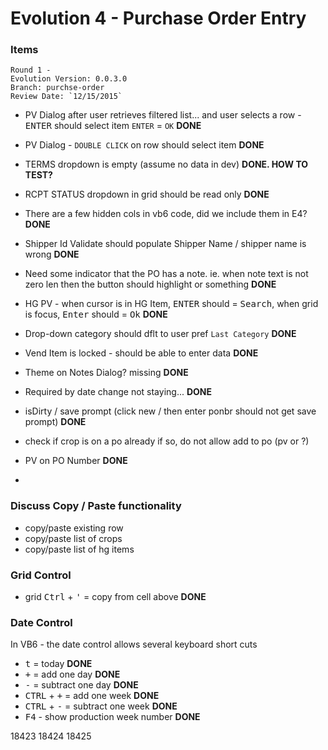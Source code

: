 # Evolution 4 - Purchase Order Entry

### Items

	Round 1 -  
	Evolution Version: 0.0.3.0
	Branch: purchse-order
	Review Date: `12/15/2015` 

* PV Dialog after user retrieves filtered list... and user selects a row - <kbd>ENTER</kbd> should select item  `ENTER` = `OK` **DONE**
* PV Dialog - `DOUBLE CLICK` on row should select item **DONE**
* TERMS dropdown is empty (assume no data in dev) **DONE. HOW TO TEST?**
* RCPT STATUS dropdown in grid should be read only **DONE**
* There are a few hidden cols in vb6 code, did we include them in E4? **DONE**
* Shipper Id Validate should populate Shipper Name / shipper name is wrong **DONE**
* Need some indicator that the PO has a note.  ie. when note text is not zero len then the button should highlight or something **DONE**
* HG PV - when cursor is in HG Item, <kbd>ENTER</kbd> should = <kbd>Search</kbd>, when grid is focus, <kbd>Enter</kbd> should = <kbd>Ok</kbd> **DONE**
* Drop-down category should dflt to user pref `Last Category` **DONE**

* Vend Item is locked - should be able to enter data **DONE**
* Theme on Notes Dialog? missing **DONE**
* Required by date change not staying... **DONE**
* isDirty / save prompt (click new / then enter ponbr should not get save prompt) **DONE**
* check if crop is on a po already if so, do not allow add to po (pv or ?)
* PV on PO Number **DONE**
* 

### Discuss Copy / Paste functionality
* copy/paste existing row
* copy/paste list of crops
* copy/paste list of hg items

### Grid Control
* grid <kbd>Ctrl</kbd> + <kbd>'</kbd> = copy from cell above **DONE**



### Date Control


In VB6 - the date control allows several keyboard short cuts

* <kbd>t</kbd> = today **DONE**
* <kbd>+</kbd> = add one day **DONE**
* <kbd>-</kbd> = subtract one day **DONE**
* <kbd>CTRL</kbd> + <kbd>+</kbd> = add one week **DONE**
* <kbd>CTRL</kbd> + <kbd>-</kbd> = subtract one week **DONE**
* <kbd>F4</kbd> - show production week number **DONE**

18423
18424
18425
